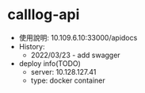 # calllog-api
- 使用說明: 10.109.6.10:33000/apidocs
- History:
    - 2022/03/23 - add swagger
- deploy info(TODO)
    - server: 10.128.127.41
    - type: docker container